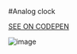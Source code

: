 #Analog clock

[SEE ON CODEPEN](https://codepen.io/roshangamage01/pen/ZErVYOm)

![image](https://user-images.githubusercontent.com/87382447/176841388-363484df-fc8d-4a17-83ac-05d1b4e1a112.png)
